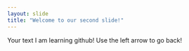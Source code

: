 ```yaml
---
layout: slide
title: "Welcome to our second slide!"
---
```

Your text I am learning github!
Use the left arrow to go back!
